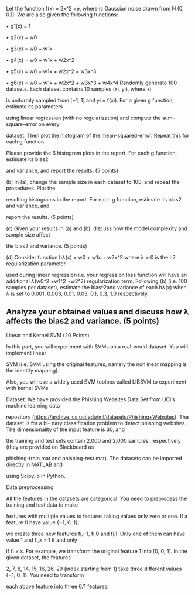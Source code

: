 Let the function f(x) = 2x^2 +e, where  is Gaussian noise drawn from N (0, 0.1). We are also given the following functions:

• g1(x) = 1

• g2(x) = w0

• g3(x) = w0 + w1x

• g4(x) = w0 + w1x + w2x^2

• g5(x) = w0 + w1x + w2x^2 + w3x^3

• g6(x) = w0 + w1x + w2x^2 + w3x^3 + w4x^4
Randomly generate 100 datasets. Each dataset contains 10 samples (xi, yi), where xi

is uniformly sampled from [−1, 1] and yi = f(xi). For a given g function, estimate its parameters

using linear regression (with no regularization) and compute the sum-square-error on every

dataset. Then plot the histogram of the mean-squared-error. Repeat this for each g function.

Please provide the 6 histogram plots in the report. For each g function, estimate its bias2

and variance, and report the results. (5 points)

(b) In (a), change the sample size in each dataset to 100, and repeat the procedures. Plot the

resulting histograms in the report. For each g function, estimate its bias2 and variance, and

report the results. (5 points)

(c) Given your results in (a) and (b), discuss how the model complexity and sample size affect

the bias2 and variance. (5 points)

(d) Consider function hλ(x) = w0 + w1x + w2x^2 where λ ≥ 0 is the L2 regularization parameter

used during linear regression i.e. your regression loss function will have an additional λ(w0^2 +w1^2 +w2^2) regularization term. Following (b) (i.e. 100 samples per dataset), estimate the bias^2and variance of each hλ(x) when λ is set to 0.001, 0.003, 0.01, 0.03, 0.1, 0.3, 1.0 respectively.

Analyze your obtained values and discuss how λ affects the bias2 and variance. (5 points)
---------------------------------------------------------------------------------------------------------------
Linear and Kernel SVM (20 Points)

In this part, you will experiment with SVMs on a real-world dataset. You will implement linear

SVM (i.e. SVM using the original features, namely the nonlinear mapping is the identity mapping).

Also, you will use a widely used SVM toolbox called LIBSVM to experiment with kernel SVMs.

Dataset: We have provided the Phishing Websites Data Set from UCI’s machine learning data

repository (https://archive.ics.uci.edu/ml/datasets/Phishing+Websites). The dataset is for a bi-
nary classification problem to detect phishing websites. The dimensionality of the input feature is 30, and

the training and test sets contain 2,000 and 2,000 samples, respectively (they are provided on Blackboard as

phishing-train.mat and phishing-test.mat). The datasets can be imported directly in MATLAB and

using Scipy.io in Python.

Data preprocessing

All the features in the datasets are categorical. You need to preprocess the training and test data to make

features with multiple values to features taking values only zero or one. If a feature fi have value {−1, 0, 1},

we create three new features fi,−1, fi,0 and fi,1. Only one of them can have value 1 and fi,x = 1 if and only

if fi = x. For example, we transform the original feature 1 into [0, 0, 1]. In the given dataset, the features

2, 7, 8, 14, 15, 16, 26, 29 (index starting from 1) take three different values {−1, 0, 1}. You need to transform

each above feature into three 0/1 features.
